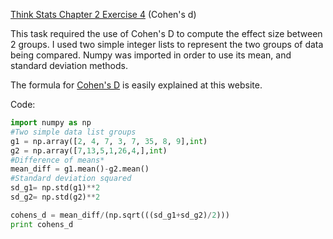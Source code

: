 [Think Stats Chapter 2 Exercise 4](http://greenteapress.com/thinkstats2/html/thinkstats2003.html#toc24) (Cohen's d)

This task required the use of Cohen's D to compute the effect size between 2 groups. I used two simple integer
lists to represent the two groups of data being compared. Numpy was imported in order to use its mean, and standard deviation methods.

The formula for [Cohen's D](http://trendingsideways.com/index.php/cohens-d-formula/) is easily explained at this website.

Code: 
```python
import numpy as np
#Two simple data list groups
g1 = np.array([2, 4, 7, 3, 7, 35, 8, 9],int)
g2 = np.array([7,13,5,1,26,4,],int)
#Difference of means*
mean_diff = g1.mean()-g2.mean()
#Standard deviation squared
sd_g1= np.std(g1)**2
sd_g2= np.std(g2)**2

cohens_d = mean_diff/(np.sqrt(((sd_g1+sd_g2)/2)))
print cohens_d 
```
